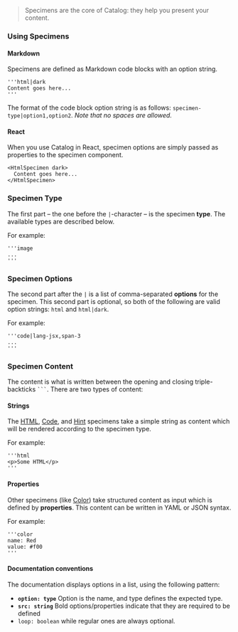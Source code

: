 > Specimens are the core of Catalog: they help you present your content.

### Using Specimens

#### Markdown

Specimens are defined as Markdown code blocks with an option string.

```code
'''html|dark
Content goes here...
'''
```

The format of the code block option string is as follows: `specimen-type|option1,option2`. 
_Note that no spaces are allowed._

#### React

When you use Catalog in React, specimen options are simply passed as properties to the specimen component.

```code|lang-jsx
<HtmlSpecimen dark>
  Content goes here...
</HtmlSpecimen>
```

### Specimen Type

The first part – the one before the `|`-character – is the specimen __type__. The available types are described below.

For example:

```code
'''image
...
'''
```

### Specimen Options

The second part after the `|` is a list of comma-separated __options__ for the specimen. This second part is optional, so both of the following are valid option strings: `html` and `html|dark`.

For example:

```code
'''code|lang-jsx,span-3
...
'''
```

### Specimen Content

The content is what is written between the opening and closing triple-backticks ` ``` `. There are two types of content:

#### Strings

The [HTML](#/html), [Code](#/code), and [Hint](#/hint) specimens take a simple string as content which will be rendered according to the specimen type.

For example:

```code
'''html
<p>Some HTML</p>
'''
```

#### Properties

Other specimens (like [Color](#/color)) take structured content as input which is defined by __properties__. This content can be written in YAML or JSON syntax.

For example:

```code
'''color
name: Red
value: #f00
'''
```

#### Documentation conventions

The documentation displays options in a list, using the following pattern:

- __`option: type`__ Option is the name, and type defines the expected type.
- __`src: string`__ Bold options/properties indicate that they are required to be defined
- `loop: boolean` while regular ones are always optional.


